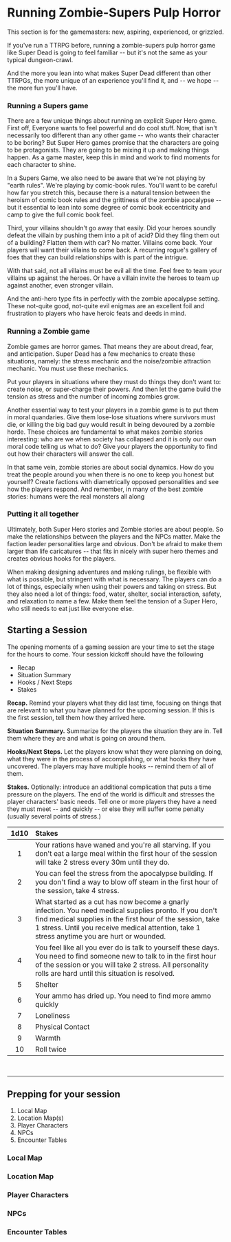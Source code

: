 # Running Zombie-Supers Pulp Horror

This section is for the gamemasters: new, aspiring, experienced, or grizzled.

If you've run a TTRPG before, running a zombie-supers pulp horror game like Super Dead is going to feel familiar -- but it's not the same as your typical dungeon-crawl.

And the more you lean into what makes Super Dead different than other TTRPGs, the more unique of an experience you'll find it, and -- we hope -- the more fun you'll have.

### Running a Supers game
There are a few unique things about running an explicit Super Hero game. First off, Everyone wants to feel powerful and do cool stuff. Now, that isn't necessarily too different than any other game -- who wants their character to be boring? But Super Hero games promise that the characters are going to be protagonists. They are going to be mixing it up and making things happen. As a game master, keep this in mind and work to find moments for each character to shine.

In a Supers Game, we also need to be aware that we're not playing by "earth rules". We're playing by comic-book rules. You'll want to be careful how far you stretch this, because there is a natural tension between the heroism of comic book rules and the grittiness of the zombie apocalypse -- but it essential to lean into some degree of comic book eccentricity and camp to give the full comic book feel.

Third, your villains shouldn't go away that easily. Did your heroes soundly defeat the villain by pushing them into a pit of acid? Did they fling them out of a building? Flatten them with car? No matter. Villains come back. Your players will want their villains to come back. A recurring rogue's gallery of foes that they can build relationships with is part of the intrigue. 

With that said, not all villains must be evil all the time. Feel free to team your villains up against the heroes. Or have a villain invite the heroes to team up against another, even stronger villain. 

And the anti-hero type fits in perfectly with the zombie apocalypse setting. These not-quite good, not-quite evil enigmas are an excellent foil and frustration to players who have heroic feats and deeds in mind.

### Running a Zombie game
Zombie games are horror games. That means they are about dread, fear, and anticipation. Super Dead has a few mechanics to create these situations, namely: the stress mechanic and the noise/zombie attraction mechanic. You must use these mechanics.

Put your players in situations where they must do things they don't want to: create noise, or super-charge their powers. And then let the game build the tension as stress and the number of incoming zombies grow.

Another essential way to test your players in a zombie game is to put them in moral quandaries. Give them lose-lose situations where survivors must die, or killing the big bad guy would result in being devoured by a zombie horde. These choices are fundamental to what makes zombie stories interesting: who are we when society has collapsed and it is only our own moral code telling us what to do? Give your players the opportunity to find out how their characters will answer the call.

In that same vein, zombie stories are about social dynamics. How do you treat the people around you when there is no one to keep you honest but yourself? Create factions with diametrically opposed personalities and see how the players respond. And remember, in many of the best zombie stories: humans were the real monsters all along


### Putting it all together
Ultimately, both Super Hero stories and Zombie stories are about people. So make the relationships between the players and the NPCs matter. Make the faction leader personalities large and obvious. Don't be afraid to make them larger than life caricatures -- that fits in nicely with super hero themes and creates obvious hooks for the players.

When making designing adventures and making rulings, be flexible with what is possible, but stringent with what is necessary. The players can do a lot of things, especially when using their powers and taking on stress. But they also need a lot of things: food, water, shelter, social interaction, safety, and relaxation to name a few. Make them feel the tension of a Super Hero, who still needs to eat just like everyone else.

## Starting a Session

The opening moments of a gaming session are your time to set the stage for the hours to come. Your session kickoff should have the following

- Recap
- Situation Summary
- Hooks / Next Steps
- Stakes

**Recap.** Remind your players what they did last time, focusing on things that are relevant to what you have planned for the upcoming session. If this is the first session, tell them how they arrived here.

**Situation Summary.** Summarize for the players the situation they are in. Tell them where they are and what is going on around them.

**Hooks/Next Steps.** Let the players know what they were planning on doing, what they were in the process of accomplishing, or what hooks they have uncovered. The players may have multiple hooks -- remind them of all of them.

**Stakes.** Optionally: introduce an additional complication that puts a time pressure on the players. The end of the world is difficult and stresses the player characters' basic needs. Tell one or more players they have a need they must meet -- and quickly -- or else they will suffer some penalty (usually several points of stress.) 

| 1d10 | Stakes |
| :-: | :- | 
| 1 | Your rations have waned and you're all starving. If you don't eat a large meal within the first hour of the session will take 2 stress every 30m until they do.| 
| 2 | You can feel the stress from the apocalypse building. If you don't find a way to blow off steam in the first hour of the session, take 4 stress.| 
| 3 | What started as a cut has now become a gnarly infection. You need medical supplies pronto. If you don't find medical supplies in the first hour of the session, take 1 stress. Until you receive medical attention, take 1 stress anytime you are hurt or wounded. | 
| 4 | You feel like all you ever do is talk to yourself these days. You need to find someone new to talk to in the first hour of the session or you will take 2 stress. All personality rolls are hard until this situation is resolved.| 
| 5 | Shelter | 
| 6 | Your ammo has dried up. You need to find more ammo quickly | 
| 7 | Loneliness | 
| 8 | Physical Contact | 
| 9 | Warmth | 
| 10 | Roll twice | 

<br/>

-----
## Prepping for your session

1. Local Map
2. Location Map(s)
3. Player Characters
4. NPCs
5. Encounter Tables

### Local Map
### Location Map
### Player Characters
### NPCs
### Encounter Tables

<!-- ## Building Adventures 

- Assume 1-3 scenes per hour, depending on the size of your group
- For a four hour session, you play about 12 scenes
- You should plan 75-80% of the scenes you need
- So for a four hour game, you might plan between 3 and 8 scenes.

---
- Mix scenes between combat, puzzles and problem solving, and social encounters
- Combat encounters should be further divided between fighting humans, mutants, and zombies
---
- Adventures can take place at detailed locations
- Travel between those locations is a type of **exploration**
- To chain locations together, aim to place 2 to 4 clues in locations you know the players will visit -->
